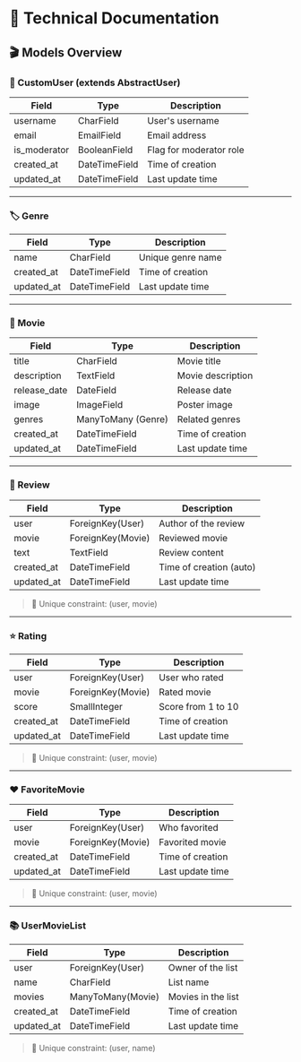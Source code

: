 # 📘 Technical Documentation

## 🎬 Models Overview

### 👤 CustomUser (extends AbstractUser)
| Field         | Type          | Description                  |
|---------------|---------------|------------------------------|
| username      | CharField     | User's username              |
| email         | EmailField    | Email address                |
| is_moderator  | BooleanField  | Flag for moderator role      |
| created_at    | DateTimeField | Time of creation             |
| updated_at    | DateTimeField | Last update time             |

---

### 🏷️ Genre
| Field      | Type          | Description             |
|------------|---------------|-------------------------|
| name       | CharField     | Unique genre name       |
| created_at | DateTimeField | Time of creation        |
| updated_at | DateTimeField | Last update time        |

---

### 🎥 Movie
| Field        | Type              | Description                     |
|--------------|-------------------|---------------------------------|
| title        | CharField         | Movie title                     |
| description  | TextField         | Movie description               |
| release_date | DateField         | Release date                    |
| image        | ImageField        | Poster image                    |
| genres       | ManyToMany (Genre)| Related genres                  |
| created_at   | DateTimeField     | Time of creation                |
| updated_at   | DateTimeField     | Last update time                |

---

### 📝 Review
| Field      | Type             | Description                     |
|------------|------------------|---------------------------------|
| user       | ForeignKey(User) | Author of the review            |
| movie      | ForeignKey(Movie)| Reviewed movie                  |
| text       | TextField        | Review content                  |
| created_at | DateTimeField    | Time of creation (auto)         |
| updated_at | DateTimeField    | Last update time                |

> 🔐 Unique constraint: (user, movie)

---

### ⭐ Rating
| Field      | Type             | Description                     |
|------------|------------------|---------------------------------|
| user       | ForeignKey(User) | User who rated                  |
| movie      | ForeignKey(Movie)| Rated movie                     |
| score      | SmallInteger     | Score from 1 to 10              |
| created_at | DateTimeField    | Time of creation                |
| updated_at | DateTimeField    | Last update time                |

> 🔐 Unique constraint: (user, movie)

---

### ❤️ FavoriteMovie
| Field      | Type             | Description                     |
|------------|------------------|---------------------------------|
| user       | ForeignKey(User) | Who favorited                   |
| movie      | ForeignKey(Movie)| Favorited movie                 |
| created_at | DateTimeField    | Time of creation                |
| updated_at | DateTimeField    | Last update time                |

> 🔐 Unique constraint: (user, movie)

---

### 📚 UserMovieList
| Field      | Type               | Description                    |
|------------|--------------------|--------------------------------|
| user       | ForeignKey(User)   | Owner of the list              |
| name       | CharField          | List name                      |
| movies     | ManyToMany(Movie)  | Movies in the list             |
| created_at | DateTimeField      | Time of creation               |
| updated_at | DateTimeField      | Last update time               |

> 🔐 Unique constraint: (user, name)
